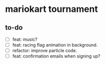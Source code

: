 # mariokart tournament

## to-do

- [ ] feat: music?
- [ ] feat: racing flag animation in background.
- [ ] refactor: improve particle code.
- [ ] feat: confirmation emails when signing up?
